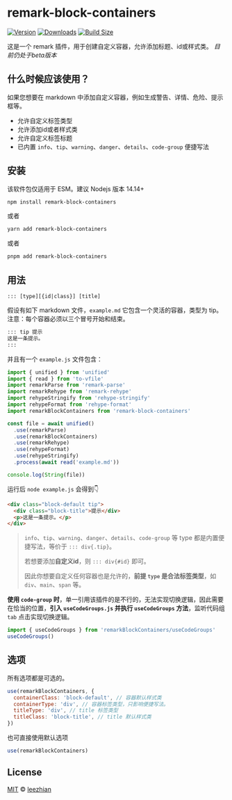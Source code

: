 # remark-block-containers

[![Version](https://img.shields.io/npm/v/remark-block-containers?style=flat&colorA=000000&colorB=000000)](https://www.npmjs.com/package/remark-block-containers)
[![Downloads](https://img.shields.io/npm/dt/remark-block-containers.svg?style=flat&colorA=000000&colorB=000000)](https://www.npmjs.com/package/remark-block-containers)
[![Build Size](https://img.shields.io/bundlephobia/minzip/remark-block-containers?label=bundle%20size&style=flat&colorA=000000&colorB=000000)](https://bundlephobia.com/result?p=remark-block-containers)


这是一个 remark 插件，用于创建自定义容器，允许添加标题、id或样式类。
*目前仍处于beta版本*

## 什么时候应该使用？

如果您想要在 markdown 中添加自定义容器，例如生成警告、详情、危险、提示框等。

- 允许自定义标签类型
- 允许添加id或者样式类
- 允许自定义标签标题
- 已内置 `info`、`tip`、`warning`、`danger`、`details`、`code-group` 便捷写法

## 安装

该软件包仅适用于 ESM。建议 Nodejs 版本 14.14+

```bash
npm install remark-block-containers
```
或者
```bash
yarn add remark-block-containers
```
或者
```bash
pnpm add remark-block-containers
```

## 用法

`::: [type][{id|class}] [title]`

假设有如下 markdown 文件，`example.md` 它包含一个灵活的容器，类型为 tip。
注意：每个容器必须以三个冒号开始和结束。

```markdown
::: tip 提示
这是一条提示。
:::
```

并且有一个 `example.js` 文件包含：

```javascript
import { unified } from 'unified'
import { read } from 'to-vfile'
import remarkParse from 'remark-parse'
import remarkRehype from 'remark-rehype'
import rehypeStringify from 'rehype-stringify'
import rehypeFormat from 'rehype-format'
import remarkBlockContainers from 'remark-block-containers'

const file = await unified()
  .use(remarkParse)
  .use(remarkBlockContainers)
  .use(remarkRehype)
  .use(rehypeFormat)
  .use(rehypeStringify)
  .process(await read('example.md'))

console.log(String(file))
```

运行后 `node example.js` 会得到👇

```html
<div class="block-default tip">
  <div class="block-title">提示</div>
  <p>这是一条提示。</p>
</div>
```

> `info`、`tip`、`warning`、`danger`、`details`、`code-group` 等 type 都是内置便捷写法，等价于 `::: div{.tip}`。
>
> 若想要添加**自定义id**，则 `::: div{#id}` 即可。
>
> 因此你想要自定义任何容器也是允许的，**前提 `type` 是合法标签类型**，如 `div`、`main`、`span` 等。

**使用 `code-group` 时**，单一引用该插件的是不行的，无法实现切换逻辑，因此需要在恰当的位置，**引入 `useCodeGroups.js` 并执行 `useCodeGroups` 方法**，监听代码组 `tab` 点击实现切换逻辑。

```javascript
import { useCodeGroups } from 'remarkBlockContainers/useCodeGroups'
useCodeGroups()
```

## 选项

所有选项都是可选的。

```javascript
use(remarkBlockContainers, {
  containerClass: 'block-default', // 容器默认样式类
  containerType: 'div', // 容器标签类型，只影响便捷写法。
  titleType: 'div', // title 标签类型
  titleClass: 'block-title', // title 默认样式类
})
```

也可直接使用默认选项

```javascript
use(remarkBlockContainers)
```

## License

[MIT](https://github.com/leezhian/remark-block-containers) © [leezhian](https://github.com/leezhian)